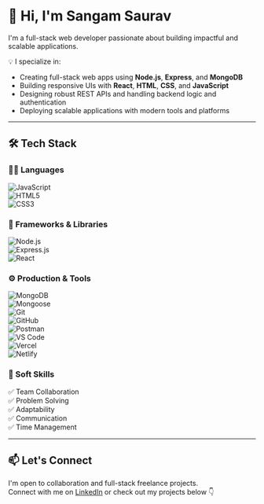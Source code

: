 # 👋 Hi, I'm Sangam Saurav

I'm a full-stack web developer passionate about building impactful and scalable applications.

💡 I specialize in:
- Creating full-stack web apps using **Node.js**, **Express**, and **MongoDB**
- Building responsive UIs with **React**, **HTML**, **CSS**, and **JavaScript**
- Designing robust REST APIs and handling backend logic and authentication
- Deploying scalable applications with modern tools and platforms

---

## 🛠 Tech Stack

### 👨‍💻 Languages  
![JavaScript](https://img.shields.io/badge/-JavaScript-F7DF1E?logo=javascript&logoColor=000)  
![HTML5](https://img.shields.io/badge/-HTML5-E34F26?logo=html5&logoColor=fff)  
![CSS3](https://img.shields.io/badge/-CSS3-1572B6?logo=css3&logoColor=fff)  

### 🧩 Frameworks & Libraries  
![Node.js](https://img.shields.io/badge/-Node.js-339933?logo=node.js&logoColor=fff)  
![Express.js](https://img.shields.io/badge/-Express.js-000?logo=express&logoColor=fff)  
![React](https://img.shields.io/badge/-React-61DAFB?logo=react&logoColor=000)  

### ⚙️ Production & Tools  
![MongoDB](https://img.shields.io/badge/-MongoDB-47A248?logo=mongodb&logoColor=fff)  
![Mongoose](https://img.shields.io/badge/-Mongoose-880000?logo=mongoose&logoColor=fff)  
![Git](https://img.shields.io/badge/-Git-F05032?logo=git&logoColor=fff)  
![GitHub](https://img.shields.io/badge/-GitHub-181717?logo=github&logoColor=fff)  
![Postman](https://img.shields.io/badge/-Postman-FF6C37?logo=postman&logoColor=fff)  
![VS Code](https://img.shields.io/badge/-VS%20Code-007ACC?logo=visual-studio-code&logoColor=fff)  
![Vercel](https://img.shields.io/badge/-Vercel-000?logo=vercel&logoColor=fff)  
![Netlify](https://img.shields.io/badge/-Netlify-00C7B7?logo=netlify&logoColor=fff)

### 💼 Soft Skills  
✅ Team Collaboration  
✅ Problem Solving  
✅ Adaptability  
✅ Communication  
✅ Time Management  

---

## 📫 Let's Connect

I'm open to collaboration and full-stack freelance projects.  
Connect with me on [LinkedIn](https://www.linkedin.com/in/your-link) or check out my projects below 👇
